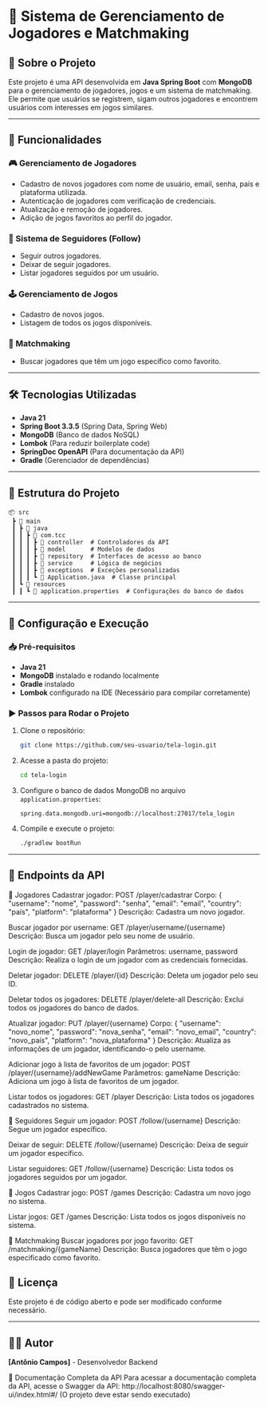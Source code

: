 # 📌 Sistema de Gerenciamento de Jogadores e Matchmaking

## 📖 Sobre o Projeto
Este projeto é uma API desenvolvida em **Java Spring Boot** com **MongoDB** para o gerenciamento de jogadores, jogos e um sistema de matchmaking. Ele permite que usuários se registrem, sigam outros jogadores e encontrem usuários com interesses em jogos similares.

---

## 🚀 Funcionalidades

### 🎮 Gerenciamento de Jogadores
- Cadastro de novos jogadores com nome de usuário, email, senha, país e plataforma utilizada.
- Autenticação de jogadores com verificação de credenciais.
- Atualização e remoção de jogadores.
- Adição de jogos favoritos ao perfil do jogador.

### 🔗 Sistema de Seguidores (Follow)
- Seguir outros jogadores.
- Deixar de seguir jogadores.
- Listar jogadores seguidos por um usuário.

### 🕹️ Gerenciamento de Jogos
- Cadastro de novos jogos.
- Listagem de todos os jogos disponíveis.

### 🤝 Matchmaking
- Buscar jogadores que têm um jogo específico como favorito.

---

## 🛠️ Tecnologias Utilizadas
- **Java 21**
- **Spring Boot 3.3.5** (Spring Data, Spring Web)
- **MongoDB** (Banco de dados NoSQL)
- **Lombok** (Para reduzir boilerplate code)
- **SpringDoc OpenAPI** (Para documentação da API)
- **Gradle** (Gerenciador de dependências)

---

## 📂 Estrutura do Projeto

```
📦 src
 ┣ 📂 main
 ┃ ┣ 📂 java
 ┃ ┃ ┣ 📂 com.tcc
 ┃ ┃ ┃ ┣ 📂 controller  # Controladores da API
 ┃ ┃ ┃ ┣ 📂 model       # Modelos de dados
 ┃ ┃ ┃ ┣ 📂 repository  # Interfaces de acesso ao banco
 ┃ ┃ ┃ ┣ 📂 service     # Lógica de negócios
 ┃ ┃ ┃ ┣ 📂 exceptions  # Exceções personalizadas
 ┃ ┃ ┃ ┗ 📜 Application.java  # Classe principal
 ┃ ┗ 📂 resources
 ┃ ┃ ┗ 📜 application.properties  # Configurações do banco de dados
```

---

## 🔧 Configuração e Execução
### 📥 Pré-requisitos
- **Java 21**
- **MongoDB** instalado e rodando localmente
- **Gradle** instalado
- **Lombok** configurado na IDE (Necessário para compilar corretamente)

### ▶️ Passos para Rodar o Projeto
1. Clone o repositório:
   ```bash
   git clone https://github.com/seu-usuario/tela-login.git
   ```
2. Acesse a pasta do projeto:
   ```bash
   cd tela-login
   ```
3. Configure o banco de dados MongoDB no arquivo `application.properties`:
   ```properties
   spring.data.mongodb.uri=mongodb://localhost:27017/tela_login
   ```
4. Compile e execute o projeto:
   ```bash
   ./gradlew bootRun
   ```

---

## 📌 Endpoints da API

📌 Jogadores
Cadastrar jogador:
POST /player/cadastrar
Corpo: { "username": "nome", "password": "senha", "email": "email", "country": "país", "platform": "plataforma" }
Descrição: Cadastra um novo jogador.

Buscar jogador por username:
GET /player/username/{username}
Descrição: Busca um jogador pelo seu nome de usuário.

Login de jogador:
GET /player/login
Parâmetros: username, password
Descrição: Realiza o login de um jogador com as credenciais fornecidas.

Deletar jogador:
DELETE /player/{id}
Descrição: Deleta um jogador pelo seu ID.

Deletar todos os jogadores:
DELETE /player/delete-all
Descrição: Exclui todos os jogadores do banco de dados.

Atualizar jogador:
PUT /player/{username}
Corpo: { "username": "novo_nome", "password": "nova_senha", "email": "novo_email", "country": "novo_país", "platform": "nova_plataforma" }
Descrição: Atualiza as informações de um jogador, identificando-o pelo username.

Adicionar jogo à lista de favoritos de um jogador:
POST /player/{username}/addNewGame
Parâmetros: gameName
Descrição: Adiciona um jogo à lista de favoritos de um jogador.

Listar todos os jogadores:
GET /player
Descrição: Lista todos os jogadores cadastrados no sistema.

📌 Seguidores
Seguir um jogador:
POST /follow/{username}
Descrição: Segue um jogador específico.

Deixar de seguir:
DELETE /follow/{username}
Descrição: Deixa de seguir um jogador específico.

Listar seguidores:
GET /follow/{username}
Descrição: Lista todos os jogadores seguidos por um jogador.

📌 Jogos
Cadastrar jogo:
POST /games
Descrição: Cadastra um novo jogo no sistema.

Listar jogos:
GET /games
Descrição: Lista todos os jogos disponíveis no sistema.

📌 Matchmaking
Buscar jogadores por jogo favorito:
GET /matchmaking/{gameName}
Descrição: Busca jogadores que têm o jogo especificado como favorito.

## 📜 Licença
Este projeto é de código aberto e pode ser modificado conforme necessário.

---

## 👨‍💻 Autor
**[Antônio Campos]** - Desenvolvedor Backend

📑 Documentação Completa da API
Para acessar a documentação completa da API, acesse o Swagger da API:
http://localhost:8080/swagger-ui/index.html#/
(O projeto deve estar sendo executado)

